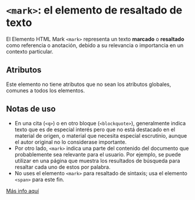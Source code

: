 # `<mark>`: el elemento de resaltado de texto

El Elemento HTML Mark `<mark>` representa un texto **marcado** o **resaltado** como referencia o anotación, debido a su relevancia o importancia en un contexto particular.

## Atributos

Este elemento no tiene atributos que no sean los atributos globales, comunes a todos los elementos.

## Notas de uso

- En una cita (`<q>`) o en otro bloque (`<blockquote>`), generalmente indica texto que es de especial interés pero que no está destacado en el material de origen, o material que necesita especial escrutinio, aunque el autor original no lo considerase importante.
- Por otro lado, `<mark>` indica una parte del contenido del documento que probablemente sea relevante para el usuario. Por ejemplo, se puede utilizar en una página que muestra los resultados de búsqueda para resaltar cada uno de estos por palabra.
- No uses el elemento `<mark>` para resaltado de sintaxis; usa el elemento `<span>` para este fin.

[Más info aquí](https://developer.mozilla.org/es/docs/Web/HTML/Element/mark)

